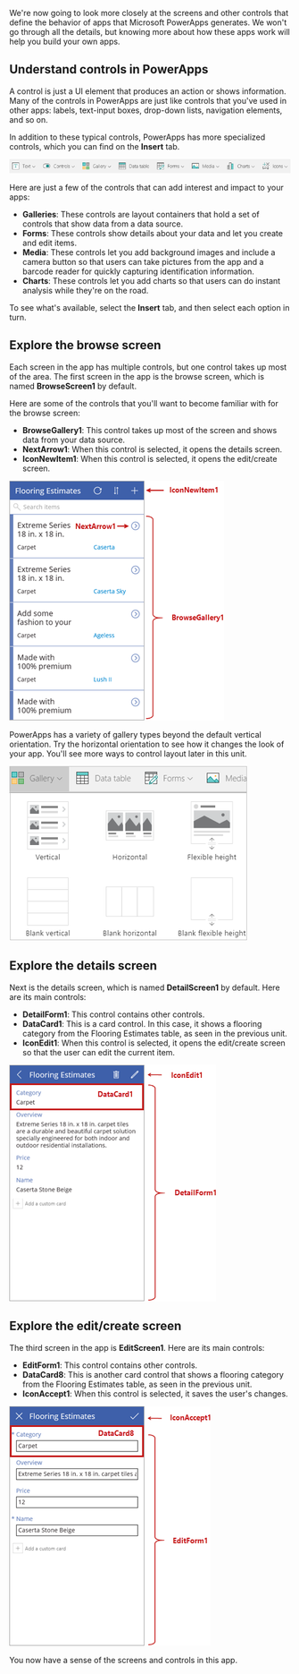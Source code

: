 We're now going to look more closely at the screens and other controls that define the behavior of apps that Microsoft PowerApps generates. We won't go through all the details, but knowing more about how these apps work will help you build your own apps.

## Understand controls in PowerApps
A control is just a UI element that produces an action or shows information. Many of the controls in PowerApps are just like controls that you've used in other apps: labels, text-input boxes, drop-down lists, navigation elements, and so on.

In addition to these typical controls, PowerApps has more specialized controls, which you can find on the **Insert** tab.

![Insert ribbon for PowerApps Studio](../media/powerapps-ribbon-controls.png)

Here are just a few of the controls that can add interest and impact to your apps:

- **Galleries**: These controls are layout containers that hold a set of controls that show data from a data source.
- **Forms**: These controls show details about your data and let you create and edit items.
- **Media**: These controls let you add background images and include a camera button so that users can take pictures from the app and a barcode reader for quickly capturing identification information.
- **Charts**: These controls let you add charts so that users can do instant analysis while they're on the road.

To see what's available, select the **Insert** tab, and then select each option in turn.

## Explore the browse screen

Each screen in the app has multiple controls, but one control takes up most of the area. The first screen in the app is the browse screen, which is named **BrowseScreen1** by default.

Here are some of the controls that you'll want to become familiar with for the browse screen:

- **BrowseGallery1**: This control takes up most of the screen and shows data from your data source.
- **NextArrow1**: When this control is selected, it opens the details screen.
- **IconNewItem1**: When this control is selected, it opens the edit/create screen.

![Browse screen with controls](../media/powerapps-browse-screen.png)

PowerApps has a variety of gallery types beyond the default vertical orientation. Try the horizontal orientation to see how it changes the look of your app. You'll see more ways to control layout later in this unit.

![PowerApps gallery options](../media/powerapps-galleries.png)

## Explore the details screen
Next is the details screen, which is named **DetailScreen1** by default. Here are its main controls:

- **DetailForm1**: This control contains other controls.
- **DataCard1**: This is a card control. In this case, it shows a flooring category from the Flooring Estimates table, as seen in the previous unit.
- **IconEdit1**: When this control is selected, it opens the edit/create screen so that the user can edit the current item.

![Details screen with controls](../media/powerapps-details-screen.png)

## Explore the edit/create screen
The third screen in the app is **EditScreen1**. Here are its main controls:

- **EditForm1**: This control contains other controls.
- **DataCard8**: This is another card control that shows a flooring category from the Flooring Estimates table, as seen in the previous unit.
- **IconAccept1**: When this control is selected, it saves the user's changes.

![Edit/create screen with controls](../media/powerapps-edit-screen.png)

You now have a sense of the screens and controls in this app.